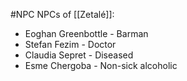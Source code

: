 #NPC 
NPCs of [[Zetalé]]:
- Eoghan Greenbottle - Barman
- Stefan Fezim - Doctor
- Claudia Sepret - Diseased
- Esme Chergoba - Non-sick alcoholic